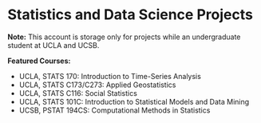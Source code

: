 # Statistics and Data Science Projects

**Note:** This account is storage only for projects while an undergraduate student at UCLA and UCSB.

**Featured Courses:**
- UCLA, STATS 170: Introduction to Time-Series Analysis
- UCLA, STATS C173/C273: Applied Geostatistics
- UCLA, STATS C116: Social Statistics
- UCLA, STATS 101C: Introduction to Statistical Models and Data Mining
- UCSB, PSTAT 194CS: Computational Methods in Statistics

<!---
robin-g-lee/robin-g-lee is a ✨ special ✨ repository because its `README.md` (this file) appears on your GitHub profile.
You can click the Preview link to take a look at your changes.
--->
